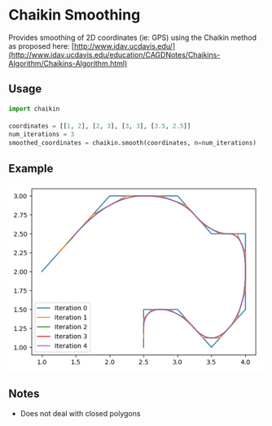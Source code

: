 # Chaikin Smoothing

Provides smoothing of 2D coordinates (ie: GPS) using the Chaikin method as proposed here: 
[http://www.idav.ucdavis.edu/](http://www.idav.ucdavis.edu/education/CAGDNotes/Chaikins-Algorithm/Chaikins-Algorithm.html)


## Usage

```python
import chaikin

coordinates = [[1, 2], [2, 3], [3, 3], [3.5, 2.5]]
num_iterations = 3
smoothed_coordinates = chaikin.smooth(coordinates, n=num_iterations)
```

## Example

![](https://github.com/jean-lucas/chaikin/blob/master/imgs/sample.png)


## Notes

- Does not deal with closed polygons
